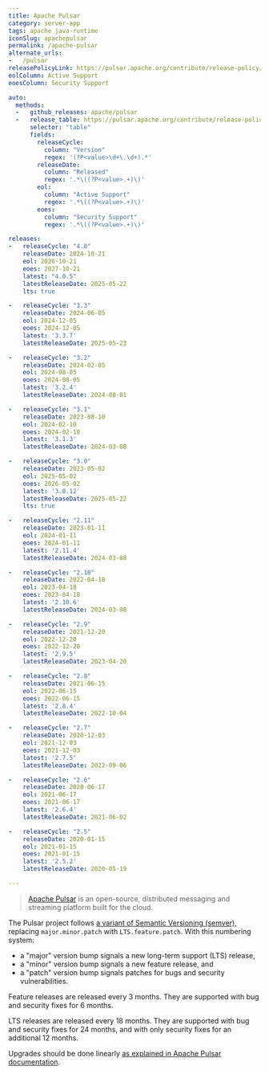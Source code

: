 ```yaml
---
title: Apache Pulsar
category: server-app
tags: apache java-runtime
iconSlug: apachepulsar
permalink: /apache-pulsar
alternate_urls:
-   /pulsar
releasePolicyLink: https://pulsar.apache.org/contribute/release-policy/
eolColumn: Active Support
eoesColumn: Security Support

auto:
  methods:
  -   github_releases: apache/pulsar
  -   release_table: https://pulsar.apache.org/contribute/release-policy/
      selector: "table"
      fields:
        releaseCycle:
          column: "Version"
          regex: '(?P<value>\d+\.\d+).*'
        releaseDate:
          column: "Released"
          regex: '.*\((?P<value>.+)\)'
        eol:
          column: "Active Support"
          regex: '.*\((?P<value>.+)\)'
        eoes:
          column: "Security Support"
          regex: '.*\((?P<value>.+)\)'

releases:
-   releaseCycle: "4.0"
    releaseDate: 2024-10-21
    eol: 2026-10-21
    eoes: 2027-10-21
    latest: "4.0.5"
    latestReleaseDate: 2025-05-22
    lts: true

-   releaseCycle: "3.3"
    releaseDate: 2024-06-05
    eol: 2024-12-05
    eoes: 2024-12-05
    latest: '3.3.7'
    latestReleaseDate: 2025-05-23

-   releaseCycle: "3.2"
    releaseDate: 2024-02-05
    eol: 2024-08-05
    eoes: 2024-08-05
    latest: '3.2.4'
    latestReleaseDate: 2024-08-01

-   releaseCycle: "3.1"
    releaseDate: 2023-08-10
    eol: 2024-02-10
    eoes: 2024-02-10
    latest: '3.1.3'
    latestReleaseDate: 2024-03-08

-   releaseCycle: "3.0"
    releaseDate: 2023-05-02
    eol: 2025-05-02
    eoes: 2026-05-02
    latest: '3.0.12'
    latestReleaseDate: 2025-05-22
    lts: true

-   releaseCycle: "2.11"
    releaseDate: 2023-01-11
    eol: 2024-01-11
    eoes: 2024-01-11
    latest: '2.11.4'
    latestReleaseDate: 2024-03-08

-   releaseCycle: "2.10"
    releaseDate: 2022-04-18
    eol: 2023-04-18
    eoes: 2023-04-18
    latest: '2.10.6'
    latestReleaseDate: 2024-03-08

-   releaseCycle: "2.9"
    releaseDate: 2021-12-20
    eol: 2022-12-20
    eoes: 2022-12-20
    latest: '2.9.5'
    latestReleaseDate: 2023-04-20

-   releaseCycle: "2.8"
    releaseDate: 2021-06-15
    eol: 2022-06-15
    eoes: 2022-06-15
    latest: '2.8.4'
    latestReleaseDate: 2022-10-04

-   releaseCycle: "2.7"
    releaseDate: 2020-12-03
    eol: 2021-12-03
    eoes: 2021-12-03
    latest: '2.7.5'
    latestReleaseDate: 2022-09-06

-   releaseCycle: "2.6"
    releaseDate: 2020-06-17
    eol: 2021-06-17
    eoes: 2021-06-17
    latest: '2.6.4'
    latestReleaseDate: 2021-06-02

-   releaseCycle: "2.5"
    releaseDate: 2020-01-15
    eol: 2021-01-15
    eoes: 2021-01-15
    latest: '2.5.2'
    latestReleaseDate: 2020-05-19

---
```


> [Apache Pulsar](https://pulsar.apache.org) is an open-source, distributed messaging and streaming
> platform built for the cloud.

The Pulsar project follows [a variant of Semantic Versioning (semver)](https://pulsar.apache.org/contribute/release-policy/#release-semantics),
replacing `major.minor.patch` with `LTS.feature.patch`. With this numbering system:

- a "major" version bump signals a new long-term support (LTS) release,
- a "minor" version bump signals a new feature release, and
- a "patch" version bump signals patches for bugs and security vulnerabilities.

Feature releases are released every 3 months. They are supported with bug and security fixes for 6
months.

LTS releases are released every 18 months. They are supported with bug and security fixes for 24
months, and with only security fixes for an additional 12 months.

Upgrades should be done linearly [as explained in Apache Pulsar documentation](https://pulsar.apache.org/contribute/release-policy/#compatibility-between-releases).
